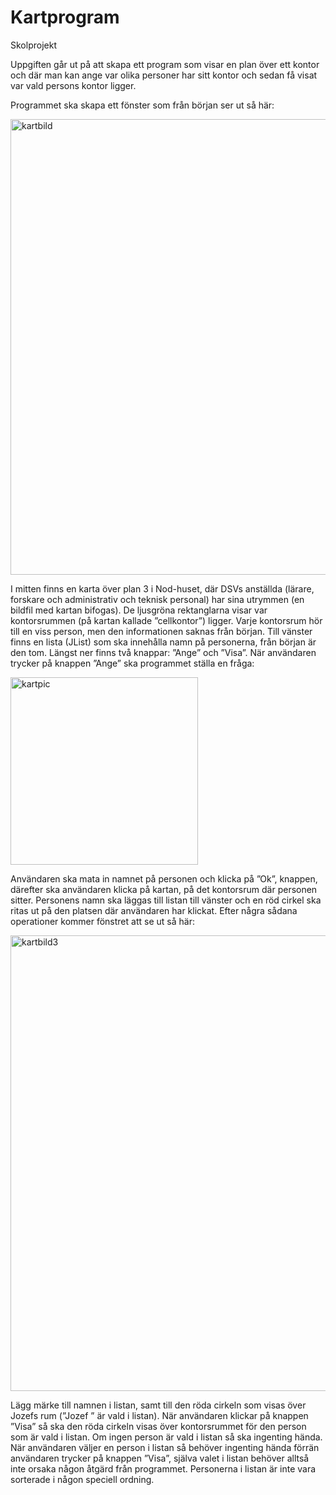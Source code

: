 # Kartprogram
Skolprojekt 

Uppgiften går ut på att skapa ett program som visar en plan över ett kontor och där man kan ange var olika personer har sitt kontor och sedan få visat var vald persons kontor ligger.

Programmet ska skapa ett fönster som från början ser ut så här:

<img width="729" alt="kartbild" src="https://user-images.githubusercontent.com/12034626/30937607-99f65b50-a3d7-11e7-8b4d-5bb3459a469f.png">



I mitten finns en karta över plan 3 i Nod-huset, där DSVs anställda (lärare, forskare och administrativ och teknisk personal) har sina utrymmen (en bildfil med kartan bifogas). De ljusgröna rektanglarna visar var kontorsrummen (på kartan kallade ”cellkontor”) ligger. Varje kontorsrum hör till en viss person, men den informationen saknas från början.
Till vänster finns en lista (JList) som ska innehålla namn på personerna, från början är den tom.
Längst ner finns två knappar: ”Ange” och ”Visa”.
När användaren trycker på knappen ”Ange” ska programmet ställa en fråga:

<img width="300" alt="kartpic" src="https://user-images.githubusercontent.com/12034626/30939106-aff9291e-a3dc-11e7-90e2-1dde77be0f83.png">


Användaren ska mata in namnet på personen och klicka på ”Ok”, knappen, därefter ska användaren klicka på kartan, på det kontorsrum där personen sitter. Personens namn ska läggas till listan till vänster och en röd cirkel ska ritas ut på den platsen där användaren har klickat. 
Efter några sådana operationer kommer fönstret att se ut så här:

<img width="729" alt="kartbild3" src="https://user-images.githubusercontent.com/12034626/30939215-fef2239a-a3dc-11e7-8c2d-45997c1ded3f.png">

Lägg märke till namnen i listan, samt till den röda cirkeln som visas över Jozefs rum (”Jozef ” är vald i listan).
När användaren klickar på knappen ”Visa” så ska den röda cirkeln visas över kontorsrummet för den person som är vald i listan. Om ingen person är vald i listan så ska ingenting hända.
När användaren väljer en person i listan så behöver ingenting hända förrän användaren trycker på knappen ”Visa”, själva valet i listan behöver alltså inte orsaka någon åtgärd från programmet. Personerna i listan är inte vara sorterade i någon speciell ordning.
